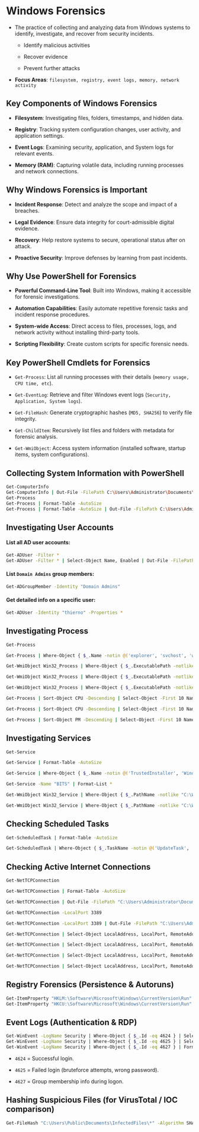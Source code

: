 # Windows Forensics

- The practice of collecting and analyzing data from Windows systems to identify, investigate, and recover from security incidents.

  - Identify malicious activities

  - Recover evidence

  - Prevent further attacks

- **Focus Areas**: `filesystem, registry, event logs, memory, network activity`

## Key Components of Windows Forensics

- **Filesystem**: Investigating files, folders, timestamps, and hidden data.

- **Registry**: Tracking system configuration changes, user activity, and application settings.

- **Event Logs**: Examining security, application, and System logs for relevant events.

- **Memory (RAM)**: Capturing volatile data, including running processes and network connections.

## Why Windows Forensics is Important

- **Incident Response**: Detect and analyze the scope and impact of a breaches.

- **Legal Evidence**: Ensure data integrity for court-admissible digital evidence.

- **Recovery**: Help restore systems to secure, operational status after on attack.

- **Proactive Security**: Improve defenses by learning from past incidents.

## Why Use PowerShell for Forensics

- **Powerful Command-Line Tool**: Built into Windows, making it accessible for forensic investigations.

- **Automation Capabilities**: Easily automate repetitive forensic tasks and incident response procedures.

- **System-wide Access**: Direct access to files, processes, logs, and network activity without installing third-party tools.

- **Scripting Flexibility**: Create custom scripts for specific forensic needs.

## Key PowerShell Cmdlets for Forensics

- `Get-Process`: List all running processes with their details (`memory usage, CPU time, etc`).

- `Get-EventLog`: Retrieve and filter Windows event logs (`Security, Application, System logs`).

- `Get-FileHash`: Generate cryptographic hashes (`MD5, SHA256`) to verify file integrity.

- `Get-ChildItem`: Recursively list files and folders with metadata for forensic analysis.

- `Get-WmiObject`: Access system information (installed software, startup items, system configurations).

## Collecting System Information with PowerShell

```sh
Get-ComputerInfo
Get-ComputerInfo | Out-File -FilePath C:\Users\Administrator\Documents\221B-Case\SystemInfo.txt
Get-Process
Get-Process | Format-Table -AutoSize
Get-Process | Format-Table -AutoSize | Out-File -FilePath C:\Users\Administrator\Documents\221B-Case\ProcessList.txt
```

## Investigating User Accounts

#### List all AD user accounts:

```sh
Get-ADUser -Filter *
Get-ADUser -Filter * | Select-Object Name, Enabled | Out-File -FilePath C:\Users\Administrator\Documents\221B-Case\ADUserAccounts.txt
```

#### List `Domain Admins` group members:

```sh
Get-ADGroupMember -Identity "Domain Admins"
```

#### Get detailed info on a specific user:

```sh
Get-ADUser -Identity "thierno" -Properties *
```

## Investigating Process

```sh
Get-Process

Get-Process | Where-Object { $_.Name -notin @('explorer', 'svchost', 'winlogon', 'lsass', 'services')} | Out-File -FilePath "C:\Users\Administrator\Documents\221B-Case\SuspicousProcesses.txt"

Get-WmiObject Win32_Process | Where-Object { $_.ExecutablePath -notlike "C:\Windows\*" } | Select-Object Name, ProcessId, ExecutablePath

Get-WmiObject Win32_Process | Where-Object { $_.ExecutablePath -notlike "C:\Windows\*" } | Out-File -FilePath C:\Users\Administrator\Documents\221B-Case\ProcessOutOfWindows.txt

Get-WmiObject Win32_Process | Where-Object { $_.ExecutablePath -notlike "C:\Windows\*" } | Select-Object Name, ProcessId, ExecutablePath | Out-File -FilePath C:\Users\Administrator\Documents\221B-Case\ProcessOutOfWindowsBrief.txt

Get-Process | Sort-Object CPU -Descending | Select-Object -First 10 Name, Id, CPU

Get-Process | Sort-Object CPU -Descending | Select-Object -First 10 Name, Id, CPU | Out-File -FilePath C:\Users\Administrator\Documents\221B-Case\HighCPUProcesses.txt

Get-Process | Sort-Object PM -Descending | Select-Object -First 10 Name, Id, PM
```

## Investigating Services

```sh
Get-Service

Get-Service | Format-Table -AutoSize

Get-Service | Where-Object { $_.Name -notin @('TrustedInstaller', 'WindDefend', 'EventLog', 'Dhcp', 'Dnscache')} | Out-File -FilePath "C:\Users\Administrator\Documents\221B-Case\SuspicousServices.txt"

Get-Service -Name "BITS" | Format-List *

Get-WmiObject Win32_Service | Where-Object { $_.PathName -notlike "C:\Windows\*" } | Select-Object Name, DisplayName, PathName

Get-WmiObject Win32_Service | Where-Object { $_.PathName -notlike "C:\Windows\*" } | Select-Object Name, DisplayName, PathName | Out-File -FilePath C:\Users\Administrator\Documents\221B-Case\ServiceOutOfWindows.txt
```

## Checking Scheduled Tasks

```sh
Get-ScheduledTask | Format-Table -AutoSize

Get-ScheduledTask | Where-Object { $_.TaskName -notin @('UpdateTask', 'SystemTasks', 'WindowsTasks')} | Out-File -FilePath "C:\Users\Administrator\Documents\221B-Case\SuspicousScheduledTasks.txt"
```

## Checking Active Internet Connections

```sh
Get-NetTCPConnection

Get-NetTCPConnection | Format-Table -AutoSize

Get-NetTCPConnection | Out-File -FilePath "C:\Users\Administrator\Documents\221B-Case\ActiveNetTCPConnections.txt"

Get-NetTCPConnection -LocalPort 3389

Get-NetTCPConnection -LocalPort 3389 | Out-File -FilePath "C:\Users\Administrator\Documents\221B-Case\RDPConnection.txt"

Get-NetTCPConnection | Select-Object LocalAddress, LocalPort, RemoteAddress, RemotePort, State, @{Name="Process";Expression={(Get-Process -Id $_.OwningProcess).ProcessName}}

Get-NetTCPConnection | Select-Object LocalAddress, LocalPort, RemoteAddress, RemotePort, State, @{Name="Process";Expression={(Get-Process -Id $_.OwningProcess).ProcessName}} | Format-Table -AutoSize

Get-NetTCPConnection | Select-Object LocalAddress, LocalPort, RemoteAddress, RemotePort, State, @{Name="Process";Expression={(Get-Process -Id $_.OwningProcess).ProcessName}} | Out-File -FilePath "C:\Users\Administrator\Documents\221B-Case\ConnectionwithProcesses.txt"

Get-NetTCPConnection | Select-Object LocalAddress, LocalPort, RemoteAddress, RemotePort, State, @{Name="Process";Expression={(Get-Process -Id $_.OwningProcess).ProcessName}} | Format-Table -AutoSize | Out-File -FilePath "C:\Users\Administrator\Documents\221B-Case\ConnectionwithProcesses1.txt"
```

## Registry Forensics (Persistence & Autoruns)

```sh
Get-ItemProperty "HKLM:\Software\Microsoft\Windows\CurrentVersion\Run"
Get-ItemProperty "HKCU:\Software\Microsoft\Windows\CurrentVersion\Run"
```

## Event Logs (Authentication & RDP)

```sh
Get-WinEvent -LogName Security | Where-Object { $_.Id -eq 4624 } | Select-Object TimeCreated, Id, Message
Get-WinEvent -LogName Security | Where-Object { $_.Id -eq 4625 } | Select-Object TimeCreated, Id, Message
Get-WinEvent -LogName Security | Where-Object { $_.Id -eq 4627 } | Format-Table TimeCreated, Message
```

- `4624` = Successful login.

- `4625` = Failed login (bruteforce attempts, wrong password).

- `4627` = Group membership info during logon.

## Hashing Suspicious Files (for VirusTotal / IOC comparison)

```sh
Get-FileHash "C:\Users\Public\Documents\InfectedFiles\*" -Algorithm SHA256
```
